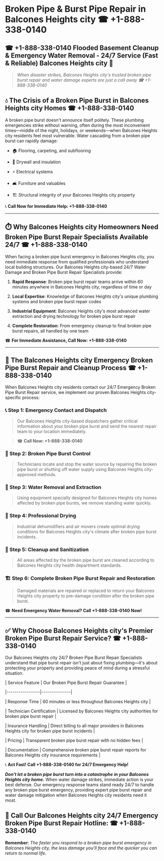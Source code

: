 # Broken Pipe & Burst Pipe Repair in Balcones Heights city ☎ +1-888-338-0140  
## ☎ +1-888-338-0140 Flooded Basement Cleanup & Emergency Water Removal - 24/7 Service (Fast & Reliable) Balcones Heights city 🚨  

> *When disaster strikes, Balcones Heights city's trusted broken pipe burst repair and water damage experts are just a call away ☎ +1-888-338-0140*  

## 💧 The Crisis of a Broken Pipe Burst in Balcones Heights city Homes ☎ +1-888-338-0140  

A broken pipe burst doesn't announce itself politely. These plumbing emergencies strike without warning, often during the most inconvenient times—middle of the night, holidays, or weekends—when Balcones Heights city residents feel most vulnerable. Water cascading from a broken pipe burst can rapidly damage:  

* 🏠 Flooring, carpeting, and subflooring  
* 🧱 Drywall and insulation  
* ⚡ Electrical systems  
* 🛋️ Furniture and valuables  
* 🏗️ Structural integrity of your Balcones Heights city property  

📞 **Call Now for Immediate Help: +1-888-338-0140**  

---  

## ⏱️ Why Balcones Heights city Homeowners Need Broken Pipe Burst Repair Specialists Available 24/7 ☎ +1-888-338-0140  

When facing a broken pipe burst emergency in Balcones Heights city, you need immediate response from qualified professionals who understand local building structures. Our Balcones Heights city-based 24/7 Water Damage and Broken Pipe Burst Repair Specialists provide:  

1. **Rapid Response**: Broken pipe burst repair teams arrive within 60 minutes anywhere in Balcones Heights city, regardless of time or day  
2. **Local Expertise**: Knowledge of Balcones Heights city's unique plumbing systems and broken pipe burst repair codes  
3. **Industrial Equipment**: Balcones Heights city's most advanced water extraction and drying technology for broken pipe burst repair  
4. **Complete Restoration**: From emergency cleanup to final broken pipe burst repairs, all handled by one team  

☎ **For Immediate Assistance, Call Now: +1-888-338-0140**  

---  

## 🔧 The Balcones Heights city Emergency Broken Pipe Burst Repair and Cleanup Process ☎ +1-888-338-0140  

When Balcones Heights city residents contact our 24/7 Emergency Broken Pipe Burst Repair service, we implement our proven Balcones Heights city-specific process:  

### 📞 Step 1: Emergency Contact and Dispatch  
> Our Balcones Heights city-based dispatchers gather critical information about your broken pipe burst and send the nearest repair team to your location immediately.  
> ☎ **Call Now: +1-888-338-0140**  

### 🚿 Step 2: Broken Pipe Burst Control  
> Technicians locate and stop the water source by repairing the broken pipe burst or shutting off water supply using Balcones Heights city-approved methods.  

### 🌊 Step 3: Water Removal and Extraction  
> Using equipment specially designed for Balcones Heights city homes affected by broken pipe bursts, we remove standing water quickly.  

### 💨 Step 4: Professional Drying  
> Industrial dehumidifiers and air movers create optimal drying conditions for Balcones Heights city's climate after broken pipe burst incidents.  

### 🧼 Step 5: Cleanup and Sanitization  
> All areas affected by the broken pipe burst are cleaned according to Balcones Heights city health department standards.  

### 🏗️ Step 6: Complete Broken Pipe Burst Repair and Restoration  
> Damaged materials are repaired or replaced to return your Balcones Heights city property to pre-damage condition after the broken pipe burst.  

☎ **Need Emergency Water Removal? Call +1-888-338-0140 Now!**  

---  

## ✅ Why Choose Balcones Heights city's Premier Broken Pipe Burst Repair Service? ☎ +1-888-338-0140  

Our Balcones Heights city 24/7 Broken Pipe Burst Repair Specialists understand that pipe burst repair isn't just about fixing plumbing—it's about protecting your property and providing peace of mind during a stressful situation.  

| Service Feature | Our Broken Pipe Burst Repair Guarantee |  
|-----------------|---------------|  
| Response Time | 60 minutes or less throughout Balcones Heights city |  
| Technician Certification | Licensed by Balcones Heights city authorities for broken pipe burst repair |  
| Insurance Handling | Direct billing to all major providers in Balcones Heights city for broken pipe burst incidents |  
| Pricing | Transparent broken pipe burst repair with no hidden fees |  
| Documentation | Comprehensive broken pipe burst repair reports for Balcones Heights city insurance requirements |  

📞 **Act Fast! Call +1-888-338-0140 for 24/7 Emergency Help!**  

***Don't let a broken pipe burst turn into a catastrophe in your Balcones Heights city home.*** When water damage strikes, immediate action is your best defense. Our emergency response teams stand ready 24/7 to handle any broken pipe burst emergency, providing expert pipe burst repair and water damage mitigation when Balcones Heights city residents need it most.  

## 📱 Call Our Balcones Heights city 24/7 Emergency Broken Pipe Burst Repair Hotline: ☎ +1-888-338-0140  

**Remember**: *The faster you respond to a broken pipe burst emergency in Balcones Heights city, the less damage you'll face and the quicker you can return to normal life.*